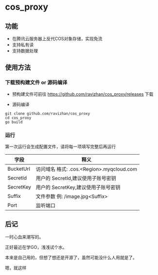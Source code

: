 # cos_proxy

## 功能
- 在腾讯云服务器上反代COS对象存储，实现免流
- 支持私有读
- 支持数据处理

## 使用方法
### 下载预构建文件 or 源码编译
- 预构建文件可前往 https://github.com/ravizhan/cos_proxy/releases 下载


- 源码编译
```shell
git clone github.com/ravizhan/cos_proxy
cd cos_proxy
go build
```
### 运行
第一次运行会生成配置文件，请将每一项填写完整后再运行

| 字段        | 释义                                                     |
|-----------|--------------------------------------------------------|
| BucketUrl | 访问域名 格式: <BucketName-APPID>.cos.\<Region>.myqcloud.com |
| SecretId  | 用户的 SecretId,建议使用子账号密钥                                 |
| SecretKey | 用户的 SecretKey,建议使用子账号密钥                                |
| Suffix    | 文件参数 例: /image.jpg\<Suffix>                            |
| Port      | 监听端口                                                   |

## 后记
一时心血来潮写的。

正好最近在学GO，浅浅试个水。

本来是自己用的，但想了想还是开源了，虽然可能没什么人用就是了。

嗯，就这样
